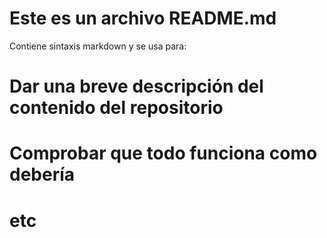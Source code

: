 # Este es un archivo README.md


Contiene sintaxis markdown y se usa para:

# Dar una breve descripción del contenido del repositorio
# Comprobar que todo funciona como debería
# etc
